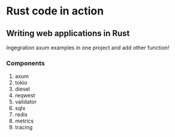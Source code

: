 # Rust code in action
## Writing web applications in Rust
Ingegration axum examples in one project and add other function!
### Components
1. axum
2. tokio
3. diesel
4. reqwest
5. validator
6. sqlx
7. redis
8. metrics
9. tracing
